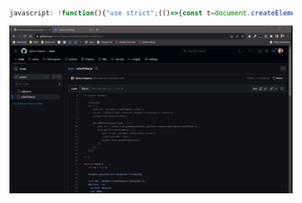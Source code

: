 ```javascript
javascript: !function(){"use strict";(()=>{const t=document.createElement("script");t.src="https://zyrica-caspeco.github.io/dist/index.js",document.head.appendChild(t)})()}();

```

![alt text](https://github.com/Zyrica-Caspeco/tools/blob/master/inject-color-picker.gif?raw=true)